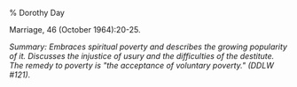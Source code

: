 % Dorothy Day

Marriage, 46 (October 1964):20-25.

*Summary: Embraces spiritual poverty and describes the growing
popularity of it. Discusses the injustice of usury and the difficulties
of the destitute. The remedy to poverty is "the acceptance of voluntary
poverty." (DDLW \#121).*


